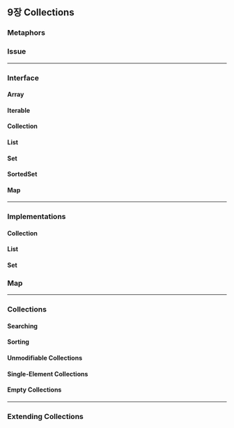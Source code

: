 ## 9장 Collections

### Metaphors

### Issue

---
### Interface

#### Array

#### Iterable

#### Collection

#### List

#### Set

#### SortedSet

#### Map

---

### Implementations

#### Collection

#### List

#### Set

### Map

---

### Collections

#### Searching

#### Sorting

#### Unmodifiable Collections

#### Single-Element Collections

#### Empty Collections

---

### Extending Collections
